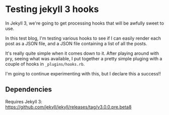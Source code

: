 # Testing jekyll 3 hooks

In Jekyll 3, we're going to get processing hooks that will be awfully
sweet to use.

In this test blog, I'm testing various hooks to see if I can easily
render each post as a JSON file, and a JSON file containing a list of
all the posts.

It's really quite simple when it comes down to it. After playing
around with pry, seeing what was available, I put together a pretty
simple pluging with a couple of hooks in
`_plugins/hooks.rb`.

I'm going to continue experimenting with this, but I declare this a
success!!


## Dependencies

Requires Jekyll 3:
<https://github.com/jekyll/jekyll/releases/tag/v3.0.0.pre.beta8>
